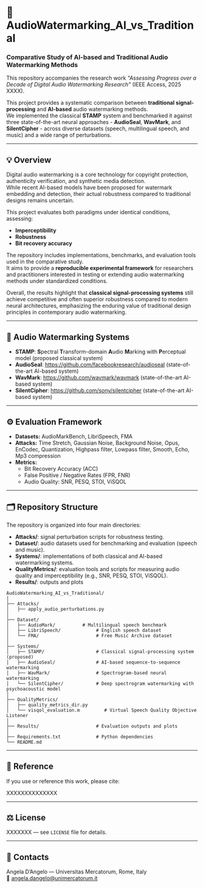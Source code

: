 # 🎵 AudioWatermarking_AI_vs_Traditional

### Comparative Study of AI-based and Traditional Audio Watermarking Methods

This repository accompanies the research work *"Assessing Progress over a Decade of Digital Audio Watermarking Research"* (IEEE Access, 2025 XXXX).

This project provides a systematic comparison between **traditional signal-processing** and **AI-based** audio watermarking methods.  
We implemented the classical **STAMP** system and benchmarked it against three state-of-the-art neural approaches - **AudioSeal**, **WavMark**, and **SilentCipher** - across diverse datasets (speech, multilingual speech, and music) and a wide range of perturbations.

---

## 💡 Overview

Digital audio watermarking is a core technology for copyright protection, authenticity verification, and synthetic media detection.  
While recent AI-based models have been proposed for watermark embedding and detection, their actual robustness compared to traditional designs remains uncertain.

This project evaluates both paradigms under identical conditions, assessing:
- **Imperceptibility**
- **Robustness**
- **Bit recovery accuracy**

The repository includes implementations, benchmarks, and evaluation tools used in the comparative study.  
It aims to provide a **reproducible experimental framework** for researchers and practitioners interested in testing or extending audio watermarking methods under standardized conditions.

Overall, the results highlight that **classical signal-processing systems** still achieve competitive and often superior robustness compared to modern neural architectures, emphasizing the enduring value of traditional design principles in contemporary audio watermarking.


---

## 🤖 Audio Watermarking Systems

- **STAMP**: **S**pectral **T**ransform-domain **A**udio **M**arking with **P**erceptual model (proposed classical system)
- **AudioSeal**: https://github.com/facebookresearch/audioseal (state-of-the-art AI-based system)
- **WavMark**: https://github.com/wavmark/wavmark (state-of-the-art AI-based system)
- **SilentCipher**: https://github.com/sony/silentcipher (state-of-the-art AI-based system)

---

## ⚙️ Evaluation Framework

- **Datasets:** AudioMarkBench, LibriSpeech, FMA  
- **Attacks:** Time Stretch, Gaussian Noise, Background Noise, Opus, EnCodec, Quantization, Highpass filter, Lowpass filter, Smooth, Echo, Mp3 compression 
- **Metrics:**  
  - Bit Recovery Accuracy (ACC)  
  - False Positive / Negative Rates (FPR, FNR)  
  - Audio Quality: SNR, PESQ, STOI, ViSQOL  

---

## 🗂️ Repository Structure

The repository is organized into four main directories:

- **Attacks/**: signal perturbation scripts for robustness testing. 
- **Dataset/**: audio datasets used for benchmarking and evaluation (speech and music).  
- **Systems/**: implementations of both classical and AI-based watermarking systems.   
- **QualityMetrics/**: evaluation tools and scripts for measuring audio quality and imperceptibility (e.g., SNR, PESQ, STOI, ViSQOL).
- **Results/**: outputs and plots

```text
AudioWatermarking_AI_vs_Traditional/
│
├── Attacks/
│   ├── apply_audio_perturbations.py
│
├── Dataset/
│   ├── AudioMark/          # Multilingual speech benchmark
│   ├── LibriSpeech/             # English speech dataset
│   └── FMA/                     # Free Music Archive dataset
│
├── Systems/
│   ├── STAMP/                   # Classical signal-processing system (proposed)
│   ├── AudioSeal/               # AI-based sequence-to-sequence watermarking
│   ├── WavMark/                 # Spectrogram-based neural watermarking
│   └── SilentCipher/            # Deep spectrogram watermarking with psychoacoustic model
│
├── QualityMetrics/
│   ├── quality_metrics_dir.py
│   └── visqol_evaluation.m         # Virtual Speech Quality Objective Listener
│
├── Results/                     # Evaluation outputs and plots
│
├── Requirements.txt             # Python dependencies
└── README.md

```

---

## 📘 Reference

If you use or reference this work, please cite:

XXXXXXXXXXXXXX


---

## ⚖️ License
XXXXXXX — see `LICENSE` file for details.

---

## 📩 Contacts
Angela D’Angelo — Universitas Mercatorum, Rome, Italy  
📧 angela.dangelo@unimercatorum.it  



